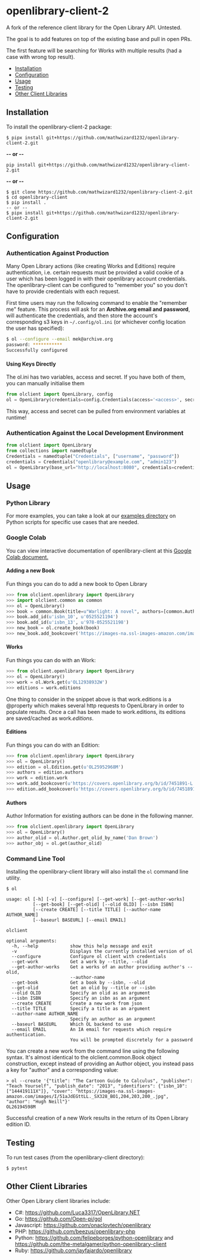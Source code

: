 openlibrary-client-2
==================

A fork of the reference client library for the Open Library API. Untested.

The goal is to add features on top of the existing base and pull in open PRs.

The first feature will be searching for Works with multiple results (had a case with wrong top result).

- [Installation](#installation)
- [Configuration](#configuration)
- [Usage](#usage)
- [Testing](#testing)
- [Other Client Libraries](#other-client-libraries)

## Installation

To install the openlibrary-client-2 package:
```
$ pipx install git+https://github.com/mathwizard1232/openlibrary-client-2.git
```
__-- or --__
```
pip install git+https://github.com/mathwizard1232/openlibrary-client-2.git
```
__-- or --__
```
$ git clone https://github.com/mathwizard1232/openlibrary-client-2.git
$ cd openlibrary-client
$ pip install .
-- or --
$ pipx install git+https://github.com/mathwizard1232/openlibrary-client-2.git
```

## Configuration
### Authentication Against Production

Many Open Library actions (like creating Works and Editions) require authentication, i.e. certain requests must be provided a valid cookie of a user which has been logged in with their openlibrary account credentials.  The openlibrary-client can be configured to "remember you" so you don't have to provide credentials with each request.

First time users may run the following command to enable the "remember me" feature. This process will ask for an **Archive.org email and password**, will authenticate the credentials, and then store the account's corresponding s3 keys in `~/.config/ol.ini` (or whichever config location the user has specified):

```sh
$ ol --configure --email mek@archive.org
password: ***********
Successfully configured
```

#### Using Keys Directly
The ol.ini has two variables, access and secret. If you have both of them, you can manually initialise them
```python
from olclient import OpenLibrary, config
ol = OpenLibrary(credentials=config.Credentials(access='<access>', secret='<secret>'))
```
This way, access and secret can be pulled from environment variables at runtime!

### Authentication Against the Local Development Environment
```python
from olclient import OpenLibrary
from collections import namedtuple
Credentials = namedtuple("Credentials", ["username", "password"])
credentials = Credentials("openlibrary@example.com", "admin123")
ol = OpenLibrary(base_url="http://localhost:8080", credentials=credentials)
```

## Usage

### Python Library

For more examples, you can take a look at our [examples directory](examples/scripts) on Python scripts for specific use cases that are needed.

### Google Colab

You can view interactive documentation of openlibrary-client at this [Google Colab document.](https://colab.research.google.com/drive/1lVBmEGU10CR5uKZyhjYCvveobsG9yix4?usp=sharing)

#### Adding a new Book

Fun things you can do to add a new book to Open Library
```python
>>> from olclient.openlibrary import OpenLibrary
>>> import olclient.common as common
>>> ol = OpenLibrary()
>>> book = common.Book(title=u"Warlight: A novel", authors=[common.Author(name=u"Michael Ondaatje")], publisher=u"Deckle Edge", publish_date=u"2018")
>>> book.add_id(u'isbn_10', u'0525521194')
>>> book.add_id(u'isbn_13', u'978-0525521198')
>>> new_book = ol.create_book(book)
>>> new_book.add_bookcover('https://images-na.ssl-images-amazon.com/images/I/51kmM%2BvVRJL._SX337_BO1,204,203,200_.jpg')
```

#### Works

Fun things you can do with an Work:

```python
>>> from olclient.openlibrary import OpenLibrary
>>> ol = OpenLibrary()
>>> work = ol.Work.get(u'OL12938932W')
>>> editions = work.editions
```
One thing to consider in the snippet above is that work.editions is a @property which makes several http requests to OpenLibrary in order to populate results. Once a call has been made to work.editions, its editions are saved/cached as work._editions_.


#### Editions

Fun things you can do with an Edition:
```python
>>> from olclient.openlibrary import OpenLibrary
>>> ol = OpenLibrary()
>>> edition = ol.Edition.get(u'OL25952968M')
>>> authors = edition.authors
>>> work = edition.work
>>> work.add_bookcover(u'https://covers.openlibrary.org/b/id/7451891-L.jpg')
>>> edition.add_bookcover(u'https://covers.openlibrary.org/b/id/7451891-L.jpg')
```

#### Authors

Author Information for existing authors can be done in the following manner.
```python
>>> from olclient.openlibrary import OpenLibrary
>>> ol = OpenLibrary()
>>> author_olid = ol.Author.get_olid_by_name('Dan Brown')
>>> author_obj = ol.get(author_olid)
```

### Command Line Tool

Installing the openlibrary-client library will also install the `ol` command line utility.

```
$ ol

usage: ol [-h] [-v] [--configure] [--get-work] [--get-author-works]
          [--get-book] [--get-olid] [--olid OLID] [--isbn ISBN]
          [--create CREATE] [--title TITLE] [--author-name AUTHOR_NAME]
          [--baseurl BASEURL] [--email EMAIL]

olclient

optional arguments:
  -h, --help            show this help message and exit
  -v                    Displays the currently installed version of ol
  --configure           Configure ol client with credentials
  --get-work            Get a work by --title, --olid
  --get-author-works    Get a works of an author providing author's --olid,
                        --author-name
  --get-book            Get a book by --isbn, --olid
  --get-olid            Get an olid by --title or --isbn
  --olid OLID           Specify an olid as an argument
  --isbn ISBN           Specify an isbn as an argument
  --create CREATE       Create a new work from json
  --title TITLE         Specify a title as an argument
  --author-name AUTHOR_NAME
                        Specify an author as an argument
  --baseurl BASEURL     Which OL backend to use
  --email EMAIL         An IA email for requests which require authentication.
                        You will be prompted discretely for a password
```

You can create a new work from the command line using the following syntax. It's almost identical to the olclient.common.Book object construction, except instead of providing an Author object, you instead pass a key for "author" and a corresponding value:

```
> ol --create '{"title": "The Cartoon Guide to Calculus", "publisher": "Teach Yourself", "publish_date": "2013", "identifiers": {"isbn_10": ["144419111X"]}, "cover": "https://images-na.ssl-images-amazon.com/images/I/51aJdEGttLL._SX328_BO1,204,203,200_.jpg", "author": "Hugh Neill"}'
OL26194598M
```

Successful creation of a new Work results in the return of its Open Library edition ID.

## Testing

To run test cases (from the openlibrary-client directory):

```
$ pytest
```

## Other Client Libraries

Other Open Library client libraries include:
- C#: https://github.com/Luca3317/OpenLibrary.NET
- Go: https://github.com/Open-pi/gol
- Javascript: https://github.com/onaclovtech/openlibrary
- PHP: https://github.com/beezus/openlibrary-php
- Python: https://github.com/felipeborges/python-openlibrary and https://github.com/the-metalgamer/python-openlibrary-client
- Ruby: https://github.com/jayfajardo/openlibrary
